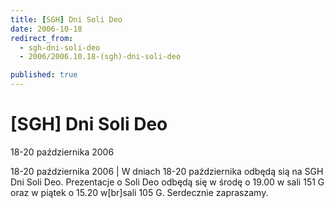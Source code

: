 ```yaml
---
title: [SGH] Dni Soli Deo
date: 2006-10-18
redirect_from: 
  - sgh-dni-soli-deo
  - 2006/2006.10.18-(sgh)-dni-soli-deo

published: true
---
```




# [SGH] Dni Soli Deo

<time>18-20 października 2006</time>

18-20 października 2006 | W dniach 18-20 października odbędą sią na SGH Dni Soli Deo. Prezentacje o Soli Deo odbędą się w środę o 19.00 w sali 151 G oraz w piątek o 15.20 w[br]sali 105 G. Serdecznie zapraszamy.

<!--CONTENT FROM OLD SERVER (jos before 2013): 18-20 października 2006 | W dniach 18-20 października odbędą sią na SGH Dni Soli Deo. Prezentacje o Soli Deo odbędą się w środę o 19.00 w sali 151 G oraz w piątek o 15.20 w[br]sali 105 G. Serdecznie zapraszamy.
-->

<!--{{json:{"created_date":"2006-10-18 14:07:06","publish_down":"0000-00-00 00:00:00","id":"397"}}}-->